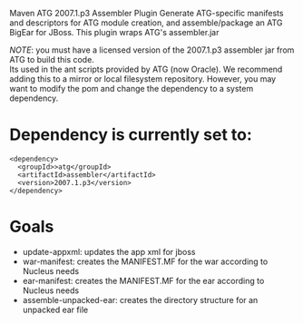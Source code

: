 Maven ATG 2007.1.p3 Assembler Plugin
        Generate ATG-specific manifests and descriptors for ATG module creation,
        and assemble/package an ATG BigEar for JBoss. This plugin wraps ATG's assembler.jar


*NOTE*:  you must have a licensed version of the 2007.1.p3 assembler jar from ATG to build this code.  
Its used in the ant scripts provided by ATG (now Oracle).  We recommend adding this to a mirror 
or local filesystem repository. However, you may want to modify the pom and change the 
dependency to a system dependency.

# Dependency is currently set to:
	<dependency>
  	  <groupId>>atg</groupId>
  	  <artifactId>assembler</artifactId>
  	  <version>2007.1.p3</version>
	</dependency>


# Goals
* update-appxml: updates the app xml for jboss
* war-manifest: creates the MANIFEST.MF for the war according to Nucleus needs
* ear-manifest: creates the MANIFEST.MF for the ear according to Nucleus needs
* assemble-unpacked-ear:  creates the directory structure for an unpacked ear file


